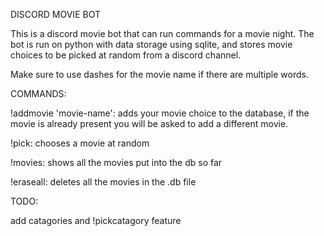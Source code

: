 DISCORD MOVIE BOT

This is a discord movie bot that can run commands for a movie night. The bot is run on python with data storage using sqlite, and stores movie choices to be picked at random from a discord channel. 


Make sure to use dashes for the movie name if there are multiple words.

COMMANDS:

!addmovie 'movie-name': adds your movie choice to the database, if the movie is already present you will be asked to add a different movie.

!pick: chooses a movie at random

!movies: shows all the movies put into the db so far

!eraseall: deletes all the movies in the .db file



TODO:

add catagories and !pickcatagory feature
